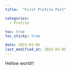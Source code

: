 ```yaml
---
title:  "First Profile Post"

categories:
  - Profile

toc: true
toc_sticky: true

date: 2023-03-05
last_modified_at: 2023-03-05
---
```


Hellow world!!
